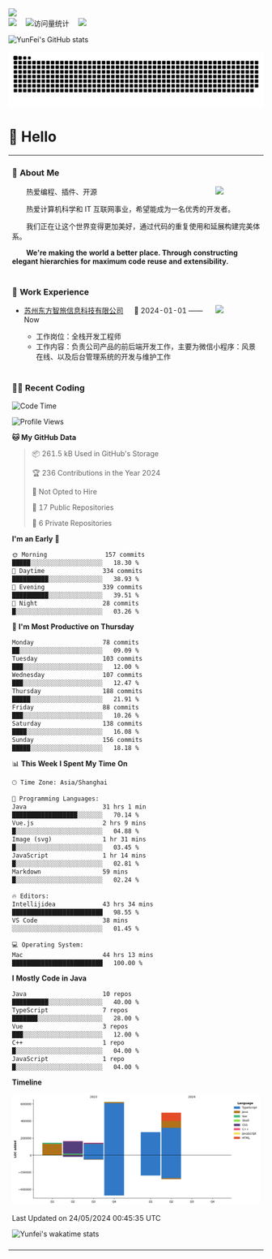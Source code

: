   <!-- dynamic typing effect 动态打字效果 -->
  <div>
    <a href="http://yunfei.plus">
      <img src="https://readme-typing-svg.demolab.com?font=Fira+Code&pause=1000&width=435&lines=console.log(%22Hello%2C%20World%22);祝您今天愉快!&center=true&size=27" />
    </a>
  </div>

  <div>
    <a href="http://yunfei.plus/"><img src="https://img.shields.io/badge/Website-博客-8c36db" /></a>&emsp;
    <!-- visitor -->
    <img src="https://komarev.com/ghpvc/?username=yunfeidog&label=Views&color=orange&style=flat" alt="访问量统计" />&emsp;
    <!-- wakatime -->    
    <a href="https://wakatime.com/@yunfeidog"><img src="https://wakatime.com/badge/user/42d0678c-368b-448b-9a77-5d21c5b55352.svg" /></a>
  </div>

![YunFei's GitHub stats](https://github-readme-stats.vercel.app/api?username=yunfeidog)

![snake](./dist/github-contribution-grid-snake.svg)

#  🙋 Hello

<table>


<tr><td>

### 🤺 About Me

<img align="right" width="88" src="https://cdn.jsdelivr.net/gh/yunfeidog/yunfeidog/assets/images/jobs.png" />

<p>&emsp;&emsp;热爱编程、插件、开源</p>
<p>&emsp;&emsp;热爱计算机科学和 IT 互联网事业，希望能成为一名优秀的开发者。</p>
<p>&emsp;&emsp;我们正在让这个世界变得更加美好，通过代码的重复使用和延展构建完美体系。</p>
<p>&emsp;&emsp;<strong>We're making the world a better place. Through constructing elegant hierarchies for maximum code reuse and extensibility.</strong></p>

</td></tr> 

<tr><td>

### 🏢 Work Experience

<img align="right" width="88" src="https://cdn.jsdelivr.net/gh/yunfeidog/yunfeidog/assets/images/yuanze.png" />

- [苏州东方智旅信息科技有限公司](http://www.leyoobao.com/) &emsp; 📌 2024-01-01 —— Now

    - 工作岗位：全栈开发工程师
    - 工作内容：负责公司产品的前后端开发工作，主要为微信小程序：风景在线、以及后台管理系统的开发与维护工作


</td></tr>

<tr><td>

### 👩‍💻 Recent Coding
<!--START_SECTION:waka-->
![Code Time](http://img.shields.io/badge/Code%20Time-1%2C147%20hrs%2057%20mins-blue)

![Profile Views](http://img.shields.io/badge/Profile%20Views-44-blue)

**🐱 My GitHub Data** 

> 📦 261.5 kB Used in GitHub's Storage 
 > 
> 🏆 236 Contributions in the Year 2024
 > 
> 🚫 Not Opted to Hire
 > 
> 📜 17 Public Repositories 
 > 
> 🔑 6 Private Repositories 
 > 
**I'm an Early 🐤** 

```text
🌞 Morning                157 commits         █████░░░░░░░░░░░░░░░░░░░░   18.30 % 
🌆 Daytime                334 commits         ██████████░░░░░░░░░░░░░░░   38.93 % 
🌃 Evening                339 commits         ██████████░░░░░░░░░░░░░░░   39.51 % 
🌙 Night                  28 commits          █░░░░░░░░░░░░░░░░░░░░░░░░   03.26 % 
```
📅 **I'm Most Productive on Thursday** 

```text
Monday                   78 commits          ██░░░░░░░░░░░░░░░░░░░░░░░   09.09 % 
Tuesday                  103 commits         ███░░░░░░░░░░░░░░░░░░░░░░   12.00 % 
Wednesday                107 commits         ███░░░░░░░░░░░░░░░░░░░░░░   12.47 % 
Thursday                 188 commits         █████░░░░░░░░░░░░░░░░░░░░   21.91 % 
Friday                   88 commits          ███░░░░░░░░░░░░░░░░░░░░░░   10.26 % 
Saturday                 138 commits         ████░░░░░░░░░░░░░░░░░░░░░   16.08 % 
Sunday                   156 commits         █████░░░░░░░░░░░░░░░░░░░░   18.18 % 
```


📊 **This Week I Spent My Time On** 

```text
🕑︎ Time Zone: Asia/Shanghai

💬 Programming Languages: 
Java                     31 hrs 1 min        ██████████████████░░░░░░░   70.14 % 
Vue.js                   2 hrs 9 mins        █░░░░░░░░░░░░░░░░░░░░░░░░   04.88 % 
Image (svg)              1 hr 31 mins        █░░░░░░░░░░░░░░░░░░░░░░░░   03.45 % 
JavaScript               1 hr 14 mins        █░░░░░░░░░░░░░░░░░░░░░░░░   02.81 % 
Markdown                 59 mins             █░░░░░░░░░░░░░░░░░░░░░░░░   02.24 % 

🔥 Editors: 
Intellijidea             43 hrs 34 mins      █████████████████████████   98.55 % 
VS Code                  38 mins             ░░░░░░░░░░░░░░░░░░░░░░░░░   01.45 % 

💻 Operating System: 
Mac                      44 hrs 13 mins      █████████████████████████   100.00 % 
```

**I Mostly Code in Java** 

```text
Java                     10 repos            ██████████░░░░░░░░░░░░░░░   40.00 % 
TypeScript               7 repos             ███████░░░░░░░░░░░░░░░░░░   28.00 % 
Vue                      3 repos             ███░░░░░░░░░░░░░░░░░░░░░░   12.00 % 
C++                      1 repo              █░░░░░░░░░░░░░░░░░░░░░░░░   04.00 % 
JavaScript               1 repo              █░░░░░░░░░░░░░░░░░░░░░░░░   04.00 % 
```



**Timeline**

![Lines of Code chart](https://raw.githubusercontent.com/yunfeidog/yunfeidog/main/assets/bar_graph.png)


 Last Updated on 24/05/2024 00:45:35 UTC
<!--END_SECTION:waka-->

![Yunfei's wakatime stats](https://github-readme-stats.vercel.app/api/wakatime?username=yunfeidog)

</td></tr>




<tr><td>

